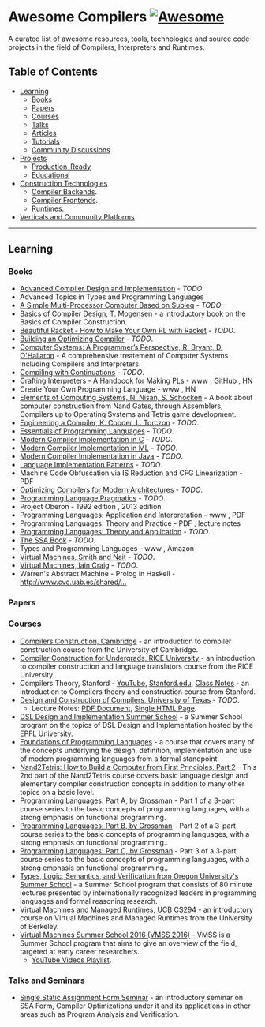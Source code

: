 # Awesome Compilers [![Awesome](https://cdn.rawgit.com/sindresorhus/awesome/d7305f38d29fed78fa85652e3a63e154dd8e8829/media/badge.svg)](https://github.com/sindresorhus/awesome)

A curated list of awesome resources, tools, technologies and source code projects in the field of Compilers, Interpreters and Runtimes.

## Table of Contents

  * [Learning](#learning)
    + [Books](#books)
    + [Papers](#papers)
    + [Courses](#courses)
    + [Talks](#talks)
    + [Articles](#articles)
    + [Tutorials](#tutorials)
    + [Community Discussions](#community-discussions)
  * [Projects](#projects)
    + [Production-Ready](#production-ready)
    + [Educational](#educational)
  * [Construction Technologies]()
     + [Compiler Backends]().
     + [Compiler Frontends]().
     + [Runtimes]().
  * [Verticals and Community Platforms]()

-----------------------------------------

## Learning

### Books

  * [Advanced Compiler Design and Implementation](https://www.amazon.com/dp/1558603204) - _TODO_.
  * Advanced Topics in Types and Programming Languages
  * [A Simple Multi-Processor Computer Based on Subleq](https://arxiv.org/abs/1106.2593) - _TODO_.
  * [Basics of Compiler Design, T. Mogensen](http://www.diku.dk/hjemmesider/ansatte/torbenm/Basics/) - a introductory book on the Basics of Compiler Construction.
  * [Beautiful Racket - How to Make Your Own PL with Racket](http://beautifulracket.com) - _TODO_.
  * [Building an Optimizing Compiler](https://www.amazon.com/dp/155558179X) - _TODO_.
  * [Computer Systems: A Programmer’s Perspective, R. Bryant, D. O'Hallaron](https://www.amazon.com/dp/9332573905) - A comprehensive treatement of Computer Systems including Compilers and Interpreters.
  * [Compiling with Continuations](https://www.amazon.com/dp/052103311X) - _TODO_.
  * Crafting Interpreters - A Handbook for Making PLs - www , GitHub , HN
  * Create Your Own Programming Language - www , HN
  * [Elements of Computing Systems, N. Nisan, S. Schocken](https://www.amazon.com/dp/0262640686) - A book about computer construction from Nand Gates, through Assemblers, Compilers up to Operating Systems and Tetris game development.
  * [Engineering a Compiler, K. Cooper, L. Torczon](https://www.amazon.com/dp/012088478X) - _TODO_.
  * [Essentials of Programming Languages](https://www.amazon.com/dp/0262062798) - _TODO_.
  * [Modern Compiler Implementation in C](https://www.cs.princeton.edu/~appel/modern/c/) - _TODO_.
  * [Modern Compiler Implementation in ML](https://www.cs.princeton.edu/~appel/modern/ml/) - _TODO_.
  * [Modern Compiler Implementation in Java](https://www.cs.princeton.edu/~appel/modern/java/) - _TODO_.
  * [Language Implementation Patterns](https://www.amazon.com/dp/193435645X) - _TODO_.
  * Machine Code Obfuscation via IS Reduction and CFG Linearization - PDF
  * [Optimizing Compilers for Modern Architectures](https://www.amazon.com/dp/1558602860/) - _TODO_.
  * [Programming Language Pragmatics](https://www.amazon.com/dp/0123745144) - _TODO_.
  * Project Oberon - 1992 edition , 2013 edition
  * Programming Languages: Application and Interpretation - www , PDF
  * Programming Languages: Theory and Practice - PDF , lecture notes
  * [Programming Languages: Theory and Application](http://cs.brown.edu/courses/cs173/2012/book/) - _TODO_.
  * [The SSA Book](http://ssabook.gforge.inria.fr/latest/book.pdf) - _TODO_.
  * Types and Programming Languages - www , Amazon
  * [Virtual Machines, Smith and Nait](https://www.amazon.com/dp/1558609105) - _TODO_.
  * [Virtual Machines, Iain Craig](https://www.amazon.com/dp/1852339691) - _TODO_.
  * Warren's Abstract Machine - Prolog in Haskell - http://www.cvc.uab.es/shared/…

### Papers

### Courses

  * [Compilers Construction, Cambridge](http://www.cl.cam.ac.uk/teaching/1516/CompConstr/materials.html) - an introduction to compiler construction course from the University of Cambridge.
  * [Compiler Construction for Undergrads, RICE University](https://www.clear.rice.edu/comp412/Lectures/) - an introduction to compiler construction and language translators course from the RICE University.
  * Compilers Theory, Stanford - [YouTube](https://www.youtube.com/playlist?list=PLLH73N9cB21VSVEX1aSRlNTufaLK1dTAI), [Stanford.edu](https://lagunita.stanford.edu/courses/Engineering/Compilers/Fall2014/), [Class Notes](http://web.stanford.edu/class/cs143/) - an introduction to Compilers theory and construction course from Stanford.
  * [Design and Construction of Compilers, University of Texas](https://lambda.uta.edu/cse5317/) - _TODO_.
    + Lecture Notes: [PDF Document](https://lambda.uta.edu/cse5317/notes.pdf), [Single HTML Page](https://lambda.uta.edu/cse5317/long/long.html).
  * [DSL Design and Implementation Summer School](http://vjovanov.github.io/dsldi-summer-school/) - a Summer School program on the topics of DSL Design and Implementation hosted by the EPFL University.
  * [Foundations of Programming Languages](http://www.cs.cmu.edu/~fp/courses/15312-f04/) - a course that covers many of the concepts underlying the design, definition, implementation and use of modern programming languages from a formal standpoint.
  * [Nand2Tetris: How to Build a Computer from First Principles, Part 2](https://www.coursera.org/learn/nand2tetris2) - This 2nd part of the Nand2Tetris course covers basic language design and elementary compiler construction concepts in addition to many other topics on a basic level.
  * [Programming Languages: Part A, by Grossman](https://www.coursera.org/learn/programming-languages) - Part 1 of a 3-part course series to the basic concepts of programming languages, with a strong emphasis on functional programming.
  * [Programming Languages: Part B, by Grossman](https://www.coursera.org/learn/programming-languages-part-b) - Part 2 of a 3-part course series to the basic concepts of programming languages, with a strong emphasis on functional programming..
  * [Programming Languages: Part C, by Grossman](https://www.coursera.org/learn/programming-languages-part-c) - Part 3 of a 3-part course series to the basic concepts of programming languages, with a strong emphasis on functional programming..
  * [Types, Logic, Semantics, and Verification from Oregon University's Summer School](https://www.cs.uoregon.edu/research/summerschool/summer15/curriculum.html) - a Summer School program that consists of 80 minute lectures presented by internationally recognized leaders in programming languages and formal reasoning research.
  * [Virtual Machines and Managed Runtimes, UCB CS294](http://www.wolczko.com/CS294/) - an introductory course on Virtual Machines and Managed Runtimes from the University of Berkeley.
  * [Virtual Machines Summer School 2016 (VMSS 2016)](http://soft-dev.org/events/vmss16/) - VMSS is a Summer School program that aims to give an overview of the field, targeted at early career researchers.
    + [YouTube Videos Playlist](https://www.youtube.com/playlist?list=PLJq3XDLIJkib2h2fObomdFRZrQeJg4UIW).

### Talks and Seminars

* [Single Static Assignment Form Seminar](http://compilers.cs.uni-saarland.de/ssasem/) - an introductory seminar on SSA Form, Compiler Optimizations under it and its applications in other areas such as Program Analysis and Verification.
